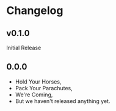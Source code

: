 Changelog
=========

## v0.1.0

Initial Release

## 0.0.0

- Hold Your Horses,
- Pack Your Parachutes,
- We're Coming,
- But we haven't released anything yet.
